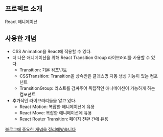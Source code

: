 ## 프로젝트 소개

React 애니메이션

## 사용한 개념

- CSS Animation을 React에 적용할 수 있다.
- 더 나은 애니메이션을 위해 React Transition Group 라이브러리를 사용할 수 있다.
  - Transition: 기본 컴포넌트
  - CSSTransition: Transition을 상속받은 클래스명 자동 생성 기능이 있는 컴포넌트
  - TransitionGroup: 리스트를 감싸주어 독립적인 애니메이션이 가능하게 하는 컴포넌트
- 추가적인 라이브러리들을 알고 있다.
  - React Motion: 복잡한 애니메이션에 유용
  - React Move: 복잡한 애니메이션에 유용
  - React Router Transition: 페이지 전환 간에 유용

[블로그에 중요한 개념을 정리해놨습니다](https://github.com/jhan117/react-practice-projects/blob/main/study-notes/2023-01-05-react-learn19.md)
